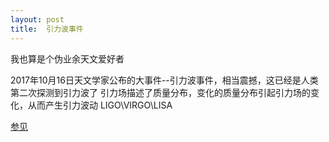```yaml
---
layout: post
title:  引力波事件
---
```


我也算是个伪业余天文爱好者

2017年10月16日天文学家公布的大事件--引力波事件，相当震撼，这已经是人类第二次探测到引力波了
引力场描述了质量分布，变化的质量分布引起引力场的变化，从而产生引力波动
LIGO\VIRGO\LISA

[参见](https://baijia.baidu.com/s?old_id=319742)
